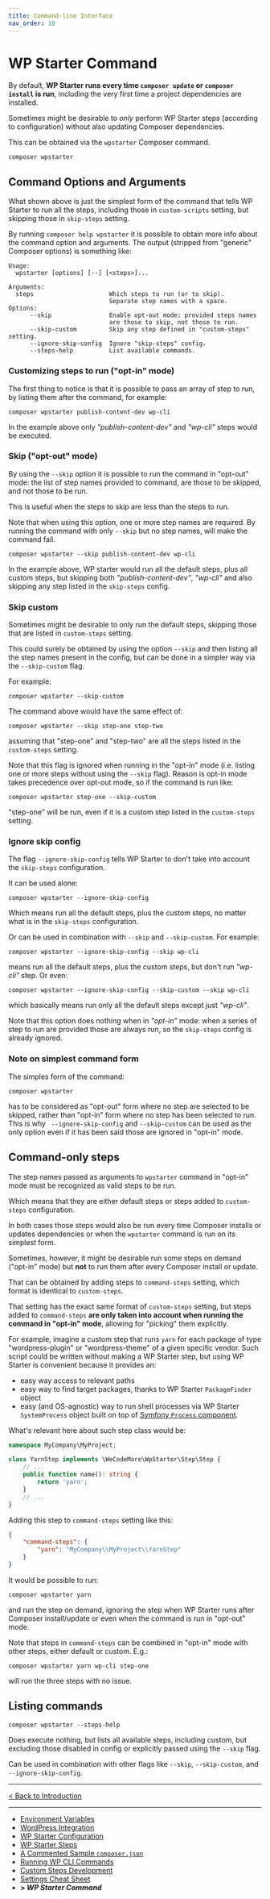 ```yaml
---
title: Command-line Interface
nav_order: 10
---
```


# WP Starter Command

By default, **WP Starter runs every time `composer update` or `composer install` is run**, including the very first time a project dependencies are installed.

Sometimes might be desirable to *only* perform WP Starter steps (according to configuration) without also updating Composer dependencies.

This can be obtained via the `wpstarter` Composer command.

```shell
composer wpstarter
```



## Command Options and Arguments

What shown above is just the simplest form of the command that tells WP Starter to run all the steps, including those in `custom-scripts` setting, but skipping those in `skip-steps` setting.

By running `composer help wpstarter` it is possible to obtain more info about the command option and arguments. The output (stripped from "generic" Composer options) is something like:

```
Usage:
  wpstarter [options] [--] [<steps>]...

Arguments:
  steps                     Which steps to run (or to skip).
                            Separate step names with a space.
Options:
      --skip                Enable opt-out mode: provided steps names
                            are those to skip, not those to run.
      --skip-custom         Skip any step defined in "custom-steps" setting.
      --ignore-skip-config  Ignore "skip-steps" config.
      --steps-help          List available commands.
```



### Customizing steps to run ("opt-in" mode)

The first thing to notice is that it is possible to pass an array of step to run, by listing them after the command, for example:

```shell
composer wpstarter publish-content-dev wp-cli
```

In the example above only *"publish-content-dev"* and *"wp-cli"* steps would be executed.

### Skip ("opt-out" mode)

By using the `--skip` option it is possible to run the command in "opt-out" mode: the list of step names provided to command, are those to be skipped, and not those to be run.

This is useful when the steps to skip are less than the steps to run. 

Note that when using this option, one or more step names are required. By running the command with only `--skip` but no step names, will make the command fail.

```shell
composer wpstarter --skip publish-content-dev wp-cli
```

In the example above, WP starter would run all the default steps, plus all custom steps, but skipping both *"publish-content-dev"*, *"wp-cli"* and also skipping any step listed in the `skip-steps` config.

### Skip custom

Sometimes might be desirable to only run the default steps, skipping those that are listed in `custom-steps` setting. 

This could surely be obtained by using the option `--skip` and then listing all the step names present in the config, but can be done in a simpler way via the `--skip-custom` flag.

For example:

```shell
composer wpstarter --skip-custom
```

The command above would have the same effect of:

```shell
composer wpstarter --skip step-one step-two
```

assuming that "step-one" and "step-two" are all the steps listed in the `custom-steps` setting. 

Note that this flag is ignored when running in the "opt-in" mode (i.e. listing one or more steps without using the `--skip` flag).
Reason is opt-in mode takes precedence over opt-out mode, so if the command is run like:

```shell
composer wpstarter step-one --skip-custom
```

"step-one" will be run, even if it is a custom step listed in the  `custom-steps` setting. 

### Ignore skip config

The flag `--ignore-skip-config` tells WP Starter to don't take into account the `skip-steps` configuration.

It can be used alone:

```shell
composer wpstarter --ignore-skip-config
```

Which means run all the default steps, plus the custom steps, no matter what is in the `skip-steps` configuration.

Or can be used in combination with `--skip` and `--skip-custom`. For example:

```shell
composer wpstarter --ignore-skip-config --skip wp-cli
```

means run all the default steps, plus the custom steps, but don't run *"wp-cli"* step. Or even:

```shell
composer wpstarter --ignore-skip-config --skip-custom --skip wp-cli
```

which basically means run only all the default steps except just *"wp-cli"*.

Note that this option does nothing when in *"opt-in"* mode: when a series of step to run are provided those are always run, so the  `skip-steps` config is already ignored.

### Note on simplest command form

The simples form of the command:

```shell
composer wpstarter
```

has to be considered as "opt-out" form where no step are selected to be skipped, rather than "opt-in" form where no step has been selected to run. This is why ` --ignore-skip-config` and `--skip-custom` can be used as the only option even if it has been said those are ignored in "opt-in" mode.



## Command-only steps

The step names passed as arguments to `wpstarter` command in "opt-in" mode must be recognized as valid steps to be run.

Which means that they are either default steps or steps added to `custom-steps` configuration.

In both cases those steps would also be run every time Composer installs or updates dependencies or when the `wpstarter` command is run on its simplest form.

Sometimes, however, it might be desirable run some steps on demand ("opt-in" mode) but **not** to run them after every Composer install or update.

That can be obtained by adding steps to `command-steps` setting, which format is identical to `custom-steps`.

That setting has the exact same format of `custom-steps` setting, but steps added to `command-steps` **are only taken into account when running the command in "opt-in" mode**, allowing for "picking" them explicitly.

For example, imagine a custom step that runs `yarn` for each package of type "wordpress-plugin" or "wordpress-theme" of a given specific vendor. Such script could be written without making a WP Starter step, but using WP Starter is convenient because it provides an:

- easy way access to relevant paths
- easy way to find target packages, thanks to WP Starter `PackageFinder` object
- easy (and OS-agnostic) way to run shell processes via WP Starter `SystemProcess` object built on top of [Symfony `Process` component](https://symfony.com/doc/current/components/process.html).

What's relevant here about such step class would be:

```php
namespace MyCompany\MyProject;

class YarnStep implements \WeCodeMore\WpStarter\Step\Step {
    // ...
    public function name(): string {
        return 'yarn';
    }
    // ...
}
```

Adding this step to `command-steps` setting like this:

```json
{
    "command-steps": {
        "yarn": "MyCompany\\MyProject\\YarnStep"
    }
}
```

It would be possible to run:

```shell
composer wpstarter yarn
```

and run the step on demand, ignoring the step when WP Starter runs after Composer install/update or even when the command is run in "opt-out" mode.

Note that steps in  `command-steps` can be combined in "opt-in" mode with other steps, either default or custom. E.g.:

```shell
composer wpstarter yarn wp-cli step-one
```

will run the three steps with no issue.


## Listing commands

```shell
composer wpstarter --steps-help
```

Does execute nothing, but lists all available steps, including custom, but excluding those disabled
in config or explicitly passed using the `--skip` flag.

Can be used in combination with other flags like `--skip`, `--skip-custom`, and `--ignore-skip-config`.

------

[< Back to Introduction](01-Introduction.md)

---

- [Environment Variables](02-Environment-Variables.md)
- [WordPress Integration](03-WordPress-Integration.md)
- [WP Starter Configuration](04-WP-Starter-Configuration.md)
- [WP Starter Steps](05-WP-Starter-Steps.md)
- [A Commented Sample `composer.json`](06-A-Commented-Sample-Composer-Json.md)
- [Running WP CLI Commands](07-Running-WP-CLI-Commands.md)
- [Custom Steps Development](08-Custom-Steps-Development.md)
- [Settings Cheat Sheet](09-Settings-Cheat-Sheet.md)
- ***> WP Starter Command***

